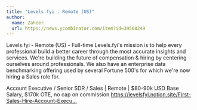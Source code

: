 ```yaml
---
title: "Levels.fyi : Remote (US)"
author:
  name: Zaheer
  url: https://news.ycombinator.com/item?id=39568249
---
```

Levels.fyi - Remote (US) - Full-time
Levels.fyi&#x27;s mission is to help every professional build a better career through the most accurate insights and services. We&#x27;re building the future of compensation &amp; hiring by centering ourselves around professionals. We also have an enterprise data benchmarking offering used by several Fortune 500&#x27;s for which we&#x27;re now hiring a Sales role for.

Account Executive &#x2F; Senior SDR &#x2F; Sales | Remote | $80-90k USD Base Salary, $170k OTE, no cap on commission
<a href="https:&#x2F;&#x2F;levelsfyi.notion.site&#x2F;First-Sales-Hire-Account-Executive-Senior-SDR-409f3cf041104f2bb268a5ec077b5da4" rel="nofollow">https:&#x2F;&#x2F;levelsfyi.notion.site&#x2F;First-Sales-Hire-Account-Execu...</a>
